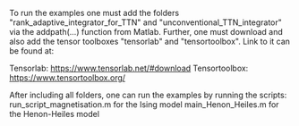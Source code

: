 To run the examples one must add the folders "rank_adaptive_integrator_for_TTN" and "unconventional_TTN_integrator" via the addpath(...) function from Matlab. Further, one must download and also add 
the tensor toolboxes "tensorlab" and "tensortoolbox". Link to it can be found at:

Tensorlab: https://www.tensorlab.net/#download
Tensortoolbox: https://www.tensortoolbox.org/

After including all folders, one can run the examples by running the scripts:
run_script_magnetisation.m for the Ising model 
main_Henon_Heiles.m for the Henon-Heiles model

